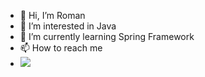 - 👋 Hi, I’m Roman
- 👀 I’m interested in Java
- 🌱 I’m currently learning Spring Framework
- 📫 How to reach me 
- <img src="{(https://www.linkedin.com/in/roman-hanmamedov-a6751917b)}" />
